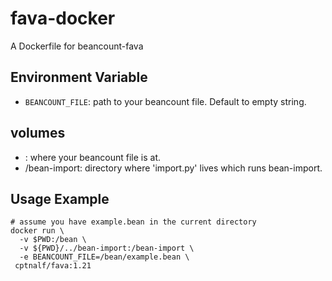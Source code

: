 # fava-docker
A Dockerfile for beancount-fava

## Environment Variable

- `BEANCOUNT_FILE`: path to your beancount file. Default to empty string.

## volumes

- <any>: where your beancount file is at.
- /bean-import: directory where 'import.py' lives which runs bean-import.

## Usage Example

```
# assume you have example.bean in the current directory
docker run \
  -v $PWD:/bean \
  -v ${PWD}/../bean-import:/bean-import \
  -e BEANCOUNT_FILE=/bean/example.bean \
 cptnalf/fava:1.21
```
